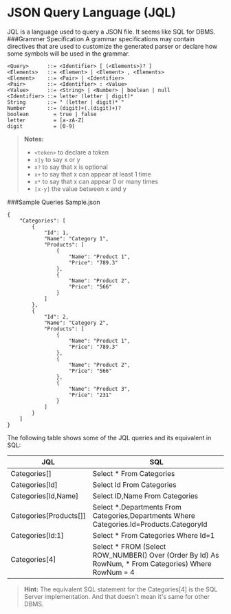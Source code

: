 JSON Query Language  (JQL)
=========================
JQL is a language used to query a JSON file. It seems like SQL for DBMS.
###Grammer Specification
A grammar specifications may contain directives that are used to customize the generated parser or declare how some symbols will be used in the grammar.
```
<Query>		 ::= <Identifier> [ (<Elements>)? ]
<Elements>   ::= <Element> | <Element> , <Elements> 
<Element>	 ::= <Pair> | <Identifier> 
<Pair>	     ::= <Identifier> : <Value>
<Value>	     ::= <String> | <Number> | boolean | null
<Identifier> ::= letter (letter | digit)*
String		 ::= " (letter | digit)* "
Number	 	 ::= (digit)+(.(digit)+)?
boolean		   = true | false
letter         = [a-zA-Z]
digit          = [0-9]
```
> **Notes:**
> * ```<token>``` to declare a token
> * ```x|y``` to say x or y
> * ```x?``` to say that x is optional
> * ```x+``` to say that x can appear at least 1 time
> * ```x*``` to say that x can appear 0 or many times
> * ```[x-y]``` the value between x and y

###Sample Queries
Sample.json
```
{
    "Categories": [
        {
            "Id": 1,
            "Name": "Category 1",
            "Products": [
                {
                    "Name": "Product 1",
                    "Price": "789.3"
                },
                {
                    "Name": "Product 2",
                    "Price": "566"
                }
            ]
        },
        {
            "Id": 2,
            "Name": "Category 2",
            "Products": [
                {
                    "Name": "Product 1",
                    "Price": "789.3"
                },
                {
                    "Name": "Product 2",
                    "Price": "566"
                },
                {
                    "Name": "Product 3",
                    "Price": "231"
                }
            ]
        }
    ]
}
```
The following table shows some of the JQL queries and its equivalent in SQL:

JQL                   | SQL
--------              | ---
Categories[]          | Select * From Categories
Categories[Id]        | Select Id From Categories
Categories[Id,Name]   | Select ID,Name From Categories
Categories[Products[]]| Select *.Departments From Categories,Departments Where Categories.Id=Products.CategoryId
Categories[Id:1]      | Select * From Categories Where Id=1
Categories[4]         | Select * FROM (Select ROW_NUMBER() Over (Order By Id) As RowNum, * From Categories)                                        Where RowNum = 4
> **Hint:** The equivalent SQL statement for the Categories[4] is the SQL Server implementation. And that doesn't mean it's same for other DBMS.

